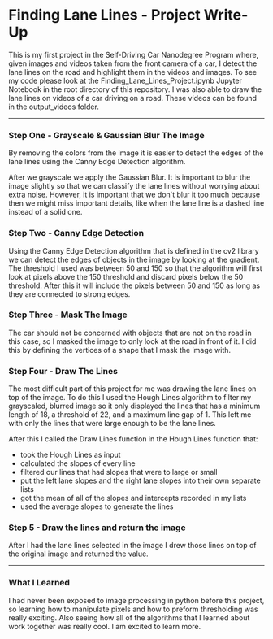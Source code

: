 # Finding Lane Lines - Project Write-Up

This is my first project in the Self-Driving Car Nanodegree Program where, given images and videos taken from the front camera of a car, I detect the lane lines on the road and highlight them in the videos and images. To see my code please look at the Finding_Lane_Lines_Project.ipynb Jupyter Notebook in the root directory of this repository. I was also able to draw the lane lines on videos of a car driving on a road. These videos can be found in the output_videos folder.

***

### Step One - Grayscale & Gaussian Blur The Image

By removing the colors from the image it is easier to detect the edges of the lane lines using the Canny Edge Detection algorithm.

After we grayscale we apply the Gaussian Blur. It is important to blur the image slightly so that we can classify the lane lines without worrying about extra noise. However, it is important that we don't blur it too much because then we might miss important details, like when the lane line is a dashed line instead of a solid one.

### Step Two - Canny Edge Detection

Using the Canny Edge Detection algorithm that is defined in the cv2 library we can detect the edges of objects in the image by looking at the gradient. The threshold I used was between 50 and 150 so that the algorithm will first look at pixels above the 150 threshold and discard pixels below the 50 threshold. After this it will include the pixels between 50 and 150 as long as they are connected to strong edges.

### Step Three - Mask The Image

The car should not be concerned with objects that are not on the road in this case, so I masked the image to only look at the road in front of it. I did this by defining the vertices of a shape that I mask the image with.

### Step Four - Draw The Lines

The most difficult part of this project for me was drawing the lane lines on top of the image. To do this I used the Hough Lines algorithm to filter my grayscaled, blurred image so it only displayed the lines that has a minimum length of 18, a threshold of 22, and a maximum line gap of 1. This left me with only the lines that were large enough to be the lane lines.

After this I called the Draw Lines function in the Hough Lines function that:

- took the Hough Lines as input
- calculated the slopes of every line
- filtered our lines that had slopes that were to large or small
- put the left lane slopes and the right lane slopes into their own separate lists
- got the mean of all of the slopes and intercepts recorded in my lists
- used the average slopes to generate the lines

### Step 5 - Draw the lines and return the image

After I had the lane lines selected in the image I drew those lines on top of the original image and returned the value.

***

### What I Learned

I had never been exposed to image processing in python before this project, so learning how to manipulate pixels and how to preform thresholding was really exciting. Also seeing how all of the algorithms that I learned about work together was really cool. I am excited to learn more.
